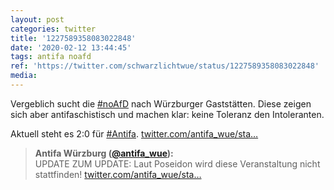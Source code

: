 ```yaml
---
layout: post
categories: twitter
title: '1227589358083022848'
date: '2020-02-12 13:44:45'
tags: antifa noafd
ref: 'https://twitter.com/schwarzlichtwue/status/1227589358083022848'
media:
---
```

Vergeblich sucht die [#noAfD](/t/noafd) nach Würzburger Gaststätten. Diese zeigen sich aber antifaschistisch und machen klar: keine Toleranz den Intoleranten.



Aktuell steht es 2:0 für [#Antifa](/t/antifa). [twitter.com/antifa_wue/sta…](https://twitter.com/antifa_wue/status/1227570267943325701)
> <b>Antifa Würzburg ([@antifa_wue](https://twitter.com/antifa_wue)):</b>  
>UPDATE ZUM UPDATE: Laut Poseidon wird diese Veranstaltung nicht stattfinden! [twitter.com/antifa_wue/sta…](https://twitter.com/antifa_wue/status/1227564824160358403)  


